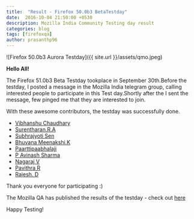 ```yaml
---
title:  "Result - Firefox 50.0b3 BetaTestday"
date:  2016-10-04 21:50:00 +0530
description: Mozilla India Community Testing day result
categories: blog
tags: [firefoxqa]
author: prasanthp96
---
```


![Firefox 50.0b3 Aurora Testday]({{ site.url }}/assets/qmo.jpeg)


**Hello All!**

<p>The  Firefox 51.0b3 Beta  Testday tookplace in September 30th.Before the testday, I posted a message in the Mozilla India telegram group, calling interested people to participate in this Test day.Shortly after the I sent the message, few pinged me that they are interested to join.</p>
<p>With these awesome contributors, the testday was successfully done.</p>


- [Vibhanshu Chaudhary ](https://twitter.com/vibhanshu95)
- [Surentharan.R.A](https://twitter.com/surentharan7)
- [Subhrajyoti Sen](https://twitter.com/iamsubhrajyoti)
- [Bhuvana Meenakshi.K](https://twitter.com/bhuvanakotees1)
- [Paarttipaabhalaji](https://twitter.com/paarilovely)
- [P Avinash Sharma]()
- [Nagaraj V](https://twitter.com/nagarajnaidu921)
- [Pavithra  R]()
- [Rajesh. D](https://twitter.com/rajeshhacker023)

<p>Thank you everyone for participating :)</p>

<p>The Mozilla QA has published the results of the testday - check out <a href="https://quality.mozilla.org/2016/10/firefox-50-beta-3-testday-results/">here</a></p>
<p>Happy Testing!</p>
